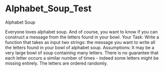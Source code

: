 # Alphabet_Soup_Test

Alphabet Soup

Everyone loves alphabet soup.  And of course, you want to know if you can construct a message from the letters found in your bowl. Your Task: Write a function that takes as input two strings:
the message you want to write
all the letters found in your bowl of alphabet soup.
Assumptions:
It may be a very large bowl of soup containing many letters.
There is no guarantee that each letter occurs a similar number of times - indeed some letters might be missing entirely.
The letters are ordered randomly.

